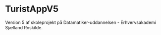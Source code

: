 TuristAppV5
===========
Version 5 af skoleprojekt på Datamatiker-uddannelsen - Erhvervsakademi Sjælland Roskilde.
